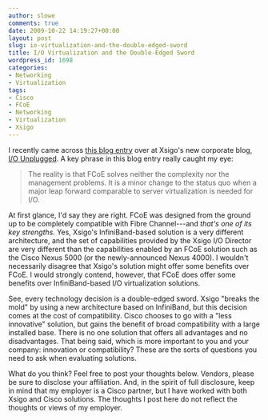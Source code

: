 ```yaml
---
author: slowe
comments: true
date: 2009-10-22 14:19:27+00:00
layout: post
slug: io-virtualization-and-the-double-edged-sword
title: I/O Virtualization and the Double-Edged Sword
wordpress_id: 1698
categories:
- Networking
- Virtualization
tags:
- Cisco
- FCoE
- Networking
- Virtualization
- Xsigo
---
```


I recently came across [this blog entry](http://www.xsigo.com/blog/?p=48) over at Xsigo's new corporate blog, [I/O Unplugged](http://www.xsigo.com/blog/). A key phrase in this blog entry really caught my eye:

>The reality is that FCoE solves neither the complexity nor the management problems. It is a minor change to the status quo when a major leap forward comparable to server virtualization is needed for I/O.

At first glance, I'd say they are right. FCoE was designed from the ground up to be completely compatible with Fibre Channel---and _that's one of its key strengths._ Yes, Xsigo's InfiniBand-based solution is a very different architecture, and the set of capabilities provided by the Xsigo I/O Director are very different than the capabilities enabled by an FCoE solution such as the Cisco Nexus 5000 (or the newly-announced Nexus 4000). I wouldn't necessarily disagree that Xsigo's solution might offer some benefits over FCoE. I would strongly contend, however, that FCoE does offer some benefits over InfiniBand-based I/O virtualization solutions.

See, every technology decision is a double-edged sword. Xsigo "breaks the mold" by using a new architecture based on InfiniBand, but this decision comes at the cost of compatibility. Cisco chooses to go with a "less innovative" solution, but gains the benefit of broad compatibility with a large installed base. There is no one solution that offers all advantages and no disadvantages. That being said, which is more important to you and your company: innovation or compatibility? These are the sorts of questions you need to ask when evaluating solutions.

What do you think? Feel free to post your thoughts below. Vendors, please be sure to disclose your affiliation. And, in the spirit of full disclosure, keep in mind that my employer is a Cisco partner, but I have worked with both Xsigo and Cisco solutions. The thoughts I post here do not reflect the thoughts or views of my employer.
